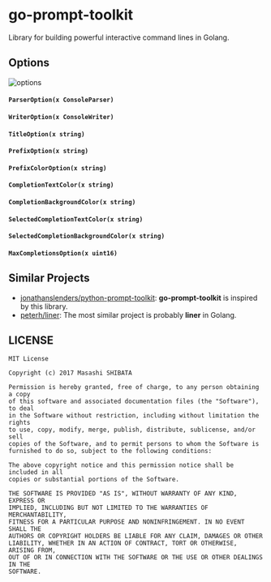 # go-prompt-toolkit

Library for building powerful interactive command lines in Golang.


## Options

![options](./_resources/prompt-options.png)

#### `ParserOption(x ConsoleParser)`
#### `WriterOption(x ConsoleWriter)`
#### `TitleOption(x string)`
#### `PrefixOption(x string)`
#### `PrefixColorOption(x string)`
#### `CompletionTextColor(x string)`
#### `CompletionBackgroundColor(x string)`
#### `SelectedCompletionTextColor(x string)`
#### `SelectedCompletionBackgroundColor(x string)`
#### `MaxCompletionsOption(x uint16)`


## Similar Projects

* [jonathanslenders/python-prompt-toolkit](https://github.com/jonathanslenders/python-prompt-toolkit): **go-prompt-toolkit** is inspired by this library.
* [peterh/liner](https://github.com/peterh/liner): The most similar project is probably **liner** in Golang.


## LICENSE

```
MIT License

Copyright (c) 2017 Masashi SHIBATA

Permission is hereby granted, free of charge, to any person obtaining a copy
of this software and associated documentation files (the "Software"), to deal
in the Software without restriction, including without limitation the rights
to use, copy, modify, merge, publish, distribute, sublicense, and/or sell
copies of the Software, and to permit persons to whom the Software is
furnished to do so, subject to the following conditions:

The above copyright notice and this permission notice shall be included in all
copies or substantial portions of the Software.

THE SOFTWARE IS PROVIDED "AS IS", WITHOUT WARRANTY OF ANY KIND, EXPRESS OR
IMPLIED, INCLUDING BUT NOT LIMITED TO THE WARRANTIES OF MERCHANTABILITY,
FITNESS FOR A PARTICULAR PURPOSE AND NONINFRINGEMENT. IN NO EVENT SHALL THE
AUTHORS OR COPYRIGHT HOLDERS BE LIABLE FOR ANY CLAIM, DAMAGES OR OTHER
LIABILITY, WHETHER IN AN ACTION OF CONTRACT, TORT OR OTHERWISE, ARISING FROM,
OUT OF OR IN CONNECTION WITH THE SOFTWARE OR THE USE OR OTHER DEALINGS IN THE
SOFTWARE.
```
